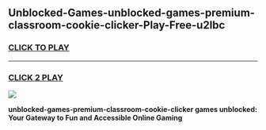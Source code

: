 
## Unblocked-Games-unblocked-games-premium-classroom-cookie-clicker-Play-Free-u2lbc
<h3>
<a href="https://premium76.site?title=unblocked-games-premium-classroom-cookie-clicker&ref=18A1">CLICK TO PLAY</a></h3>
<hr>

<h3>
<a href="https://premium76.site?title=unblocked-games-premium-classroom-cookie-clicker&ref=18A1">CLICK 2 PLAY</a>
  
</h3>

<a href="https://premium76.site?title=unblocked-games-premium-classroom-cookie-clicker&ref=18A1"><img src="https://clearcache.store/games.png"></a>


**unblocked-games-premium-classroom-cookie-clicker games unblocked: Your Gateway to Fun and Accessible Online Gaming**
